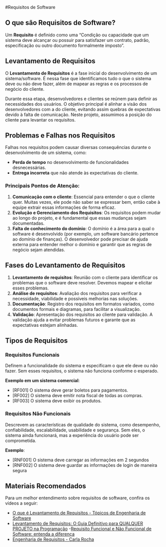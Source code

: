 #Requisitos de Software

## O que são Requisitos de Software?
Um **Requisito** é definido como uma “Condição ou capacidade que um sistema deve alcançar ou possuir para satisfazer um contrato, padrão, especificação ou outro documento formalmente imposto”.

## Levantamento de Requisitos
O **Levantamento de Requisitos** é a fase inicial do desenvolvimento de um sistema/software. É nessa fase que identificamos tudo o que o sistema deve ou não deve fazer, além de mapear as regras e os processos de negócio do cliente.

Durante essa etapa, desenvolvedores e clientes se reúnem para definir as necessidades dos usuários. O objetivo principal é alinhar a visão dos desenvolvedores com a do cliente, evitando assim quebras de expectativas devido à falta de comunicação. Neste projeto, assumimos a posição do cliente para levantar os requisitos.

## Problemas e Falhas nos Requisitos
Falhas nos requisitos podem causar diversas consequências durante o desenvolvimento de um sistema, como:

- **Perda de tempo** no desenvolvimento de funcionalidades desnecessárias.
- **Entrega incorreta** que não atende às expectativas do cliente.

### Principais Pontos de Atenção:
1. **Comunicação com o cliente**: Essencial para entender o que o cliente quer. Muitas vezes, ele pode não saber se expressar bem, então cabe à equipe extrair essas informações de forma eficaz.
2. **Evolução e Gerenciamento dos Requisitos**: Os requisitos podem mudar ao longo do projeto, e é fundamental que essas mudanças sejam documentadas.
3. **Falta de conhecimento do domínio**: O domínio é a área para a qual o software é desenvolvido (por exemplo, um software bancário pertence ao domínio de finanças). O desenvolvedor pode precisar de ajuda externa para entender melhor o domínio e garantir que as regras de negócio sejam atendidas.

## Fases do Levantamento de Requisitos
1. **Levantamento de requisitos**: Reunião com o cliente para identificar os problemas que o software deve resolver. Devemos mapear e elicitar esses problemas.
2. **Análise de requisitos**: Avaliação dos requisitos para verificar a necessidade, viabilidade e possíveis melhorias nas soluções.
3. **Documentação**: Registro dos requisitos em formatos variados, como documentos formais e diagramas, para facilitar a visualização.
4. **Validação**: Apresentação dos requisitos ao cliente para validação. A validação ajuda a evitar problemas futuros e garante que as expectativas estejam alinhadas.

## Tipos de Requisitos
### Requisitos Funcionais
Definem a funcionalidade do sistema e especificam o que ele deve ou não fazer. Sem esses requisitos, o sistema não funciona conforme o esperado.

**Exemplo em um sistema comercial**:
- [RF001] O sistema deve gerar boletos para pagamentos.
- [RF002] O sistema deve emitir nota fiscal de todas as compras.
- [RF003] O sistema deve exibir os produtos.

### Requisitos Não Funcionais
Descrevem as características de qualidade do sistema, como desempenho, confiabilidade, escalabilidade, usabilidade e segurança. Sem eles, o sistema ainda funcionará, mas a experiência do usuário pode ser comprometida.

**Exemplo**:
- [RNF001] O sistema deve carregar as informações em 2 segundos
- [RNF002] O sistema deve guardar as informações de login de maneira segura

## Materiais Recomendados
Para um melhor entendimento sobre requisitos de software, confira os vídeos a seguir:
- [O que é Levantamento de Requisitos - Tópicos de Engenharia de Software](https://www.youtube.com/watch?v=VcOeM2AD8Yk&ab_channel=B%C3%B3sonTreinamentos)
- [Levantamento de Requisitos: O Guia Definitivo para QUALQUER PROJETO na Programação](https://www.youtube.com/watch?v=xEdGAC0qzgY&ab_channel=ONovoProgramador)
-[Requisito Funcional e Não Funcional de Software: entenda a diferença](https://www.youtube.com/watch?v=YLd6AWKVyas&t=275s&ab_channel=pessonizando)
- [Engenharia de Requisitos - Carla Rocha](https://mds.lappis.rocks/static_files/presentations/RequisitosAgeis.pdf)
